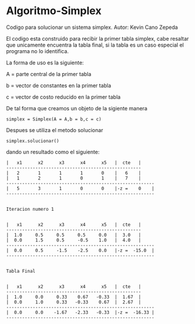 # Algoritmo-Simplex
Codigo para solucionar un sistema simplex.
Autor: Kevin Cano Zepeda

El codigo esta construido para recibir la primer tabla simplex, cabe resaltar que unicamente encuentra la tabla final,
si la tabla es un caso especial el programa no lo identifica.

La forma de uso es la siguiente:

A = parte central de la primer tabla

b = vector de constantes en la primer tabla

c = vector de costo reducido en la primer tabla

De tal forma que creamos un objeto de la sigiente manera

``` simplex = Simplex(A = A,b = b,c = c) ```

Despues se utiliza el metodo solucionar

```simplex.solucionar()```

dando un resultado como el siguiente:

```
|   x1      x2      x3      x4      x5   |  cte   |
---------------------------------------------------
|   2       1       1       1       0    |   6    |
|   1       2       1       0       1    |   7    |
--------------------------------------------------------
|   5       3       1       0       0    |-z =    0    |
--------------------------------------------------------


Iteracion numero 1


|   x1      x2      x3      x4      x5   |  cte   |
---------------------------------------------------
|  1.0     0.5     0.5     0.5     0.0   |  3.0   |
|  0.0     1.5     0.5     -0.5    1.0   |  4.0   |
--------------------------------------------------------
|  0.0     0.5     -1.5    -2.5    0.0   |-z =  -15.0  |
--------------------------------------------------------


Tabla Final


|   x1      x2      x3      x4      x5   |  cte   |
---------------------------------------------------
|  1.0     0.0     0.33    0.67   -0.33  |  1.67  |
|  0.0     1.0     0.33   -0.33    0.67  |  2.67  |
--------------------------------------------------------
|  0.0     0.0    -1.67   -2.33   -0.33  |-z =  -16.33 |
--------------------------------------------------------
```